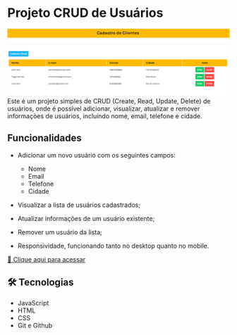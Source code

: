 # Projeto CRUD de Usuários

![preview](./.github/preview.png)
Este é um projeto simples de CRUD (Create, Read, Update, Delete) de usuários, onde é possível adicionar, visualizar, atualizar e remover informações de usuários, incluindo nome, email, telefone e cidade.

## Funcionalidades

- Adicionar um novo usuário com os seguintes campos:
  - Nome
  - Email
  - Telefone
  - Cidade

- Visualizar a lista de usuários cadastrados;

- Atualizar informações de um usuário existente;

- Remover um usuário da lista;

- Responsividade, funcionando tanto no desktop quanto no mobile.

[🔗 Clique aqui para acessar](https://tiagow-san.github.io/CRUD)
## 🛠 Tecnologias

- JavaScript
- HTML
- CSS
- Git e Github

